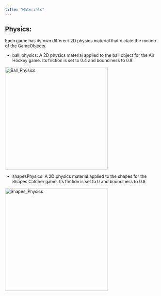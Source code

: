 ```yaml
---
title: "Materials"
---
```

## Physics:

Each game has its own different 2D physics material that dictate the motion of the GameObjects.
* ball_physics: A 2D physics material applied to the ball object for the Air Hockey game. Its friction is set to 0.4 and bounciness to 0.8
<img width="338" alt="Ball_Physics" src="https://github.com/helloigym/ros-test-out/assets/94572667/ecc2255a-3f9a-498d-b7b9-4c8ddf986b32">


* shapesPhysics: A 2D physics material applied to the shapes for the Shapes Catcher game. Its friction is set to 0 and bounciness to 0.8
<img width="339" alt="Shapes_Physics" src="https://github.com/helloigym/ros-test-out/assets/94572667/071a908f-f34c-44e3-92a6-8282edd63d11">
